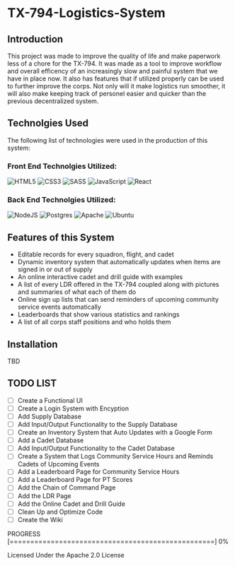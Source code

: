 

# TX-794-Logistics-System

## Introduction
 This project was made to improve the quality of life and make paperwork less of a chore for the TX-794. It was made as a 
 tool to improve workflow and overall efficency of an increasingly slow and painful system that we have in place now. It 
 also has features that if utilized properly can be used to further improve the corps. Not only will it make logistics run 
 smoother, it will also make keeping track of personel easier and quicker than the previous decentralized system.

## Technolgies Used
The following list of technologies were used in the production of this system:

### Front End Technolgies Utilized:
![HTML5](https://img.shields.io/badge/html5-%23E34F26.svg?style=for-the-badge&logo=html5&logoColor=white) ![CSS3](https://img.shields.io/badge/css3-%231572B6.svg?style=for-the-badge&logo=css3&logoColor=white) ![SASS](https://img.shields.io/badge/SASS-hotpink.svg?style=for-the-badge&logo=SASS&logoColor=white) ![JavaScript](https://img.shields.io/badge/javascript-%23323330.svg?style=for-the-badge&logo=javascript&logoColor=%23F7DF1E) ![React](https://img.shields.io/badge/react-%2320232a.svg?style=for-the-badge&logo=react&logoColor=%2361DAFB) 

### Back End Technolgies Utilized:
 ![NodeJS](https://img.shields.io/badge/node.js-6DA55F?style=for-the-badge&logo=node.js&logoColor=white) ![Postgres](https://img.shields.io/badge/postgres-%23316192.svg?style=for-the-badge&logo=postgresql&logoColor=white) ![Apache](https://img.shields.io/badge/apache-%23D42029.svg?style=for-the-badge&logo=apache&logoColor=white) ![Ubuntu](https://img.shields.io/badge/Ubuntu-E95420?style=for-the-badge&logo=ubuntu&logoColor=white)

## Features of this System
- Editable records for every squadron, flight, and cadet
- Dynamic inventory system that automatically updates when items are signed in or out of supply
- An online interactive cadet and drill guide with examples
- A list of every LDR offered in the TX-794 coupled along with pictures and summaries of what each of them do
- Online sign up lists that can send reminders of upcoming community service events automatically
- Leaderboards that show various statistics and rankings
- A list of all corps staff positions and who holds them

## Installation 

 TBD

## TODO LIST
- [ ] Create a Functional UI
- [ ] Create a Login System with Encyption
- [ ] Add Supply Database
- [ ] Add Input/Output Functionality to the Supply Database
- [ ] Create an Inventory System that Auto Updates with a Google Form
- [ ] Add a Cadet Database
- [ ] Add Input/Output Functionality to the Cadet Database
- [ ] Create a System that Logs Community Service Hours and Reminds Cadets of Upcoming Events
- [ ] Add a Leaderboard Page for Community Service Hours
- [ ] Add a Leaderboard Page for PT Scores
- [ ] Add the Chain of Command Page
- [ ] Add the LDR Page
- [ ] Add the Online Cadet and Drill Guide
- [ ] Clean Up and Optimize Code
- [ ] Create the Wiki

PROGRESS [==================================================] 0%

Licensed Under the Apache 2.0 License

